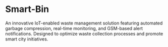 # Smart-Bin
An innovative IoT-enabled waste management solution featuring automated garbage compression, real-time monitoring, and GSM-based alert notifications. Designed to optimize waste collection processes and promote smart city initiatives.
